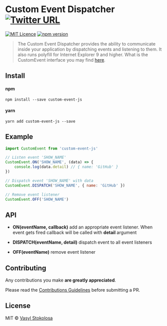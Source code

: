 # Custom Event Dispatcher [![Twitter URL](https://img.shields.io/twitter/url/http/shields.io.svg?style=social)](https://twitter.com/intent/tweet?hashtags=javascript&original_referer=https%3A%2F%2Fpublish.twitter.com%2F%3FbuttonHashtag%3Djavascript%26buttonText%3DEvent%2520dispatcher%2520based%2520on%2520the%2520CustomEvent%2520interface%26buttonType%3DTweetButton%26buttonUrl%3Dhttps%253A%252F%252Fwww.npmjs.com%252Fpackage%252Fcustom-event-js%26buttonVia%3Dshystrukk%26lang%3Den%26widget%3DButton&ref_src=twsrc%5Etfw&text=Event%20dispatcher%20based%20on%20the%20CustomEvent%20interface&tw_p=tweetbutton&url=https%3A%2F%2Fwww.npmjs.com%2Fpackage%2Fcustom-event-js&via=shystrukk) #
[![MIT Licence](https://badges.frapsoft.com/os/mit/mit.svg?v=103)](https://opensource.org/licenses/mit-license.php) [![npm version](https://badge.fury.io/js/custom-event-js.svg)](https://badge.fury.io/js/custom-event-js)

> The Custom Event Dispatcher provides the ability to communicate inside your application by dispatching events and listening to them. It also runs polyfill for Internet Explorer 9 and higher. What is the CustomEvent interface you may find [here](https://developer.mozilla.org/en-US/docs/Web/API/CustomEvent/CustomEvent). 

## Install ##
#### npm
`npm install --save custom-event-js`

#### yarn
`yarn add custom-event-js --save`

## Example ##
```javascript
import CustomEvent from 'custom-event-js'

// Listen event 'SHOW_NAME'
CustomEvent.ON('SHOW_NAME', (data) => {
    console.log(data.detail) // { name: 'GitHub' }
})

// Dispatch event 'SHOW_NAME' with data
CustomEvent.DISPATCH('SHOW_NAME', { name: 'GitHub' })

// Remove event listener
CustomEvent.OFF('SHOW_NAME')
```

## API
- **ON(eventName, callback)** add an appropriate event listener. When event gets fired callback will be called with **detail** argument

- **DISPATCH(eventName, detail)** dispatch event to all event listeners

- **OFF(eventName)** remove event listener


## Contributing

Any contributions you make **are greatly appreciated**.

Please read the [Contributions Guidelines](CONTRIBUTING.md) before submitting a PR.

## License

MIT © [Vasyl Stokolosa](https://about.me/shystruk)
